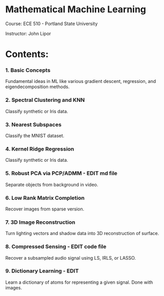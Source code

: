 # Mathematical Machine Learning 
Course: ECE 510 - Portland State University

Instructor: John Lipor

# Contents:
### 1. Basic Concepts
Fundamental ideas in ML like various gradient descent, regression, and eigendecomposition methods. 

### 2. Spectral Clustering and KNN
Classify synthetic or Iris data.

### 3. Nearest Subspaces
Classify the MNIST dataset.

### 4. Kernel Ridge Regression
Classify synthetic or Iris data.

### 5. Robust PCA via PCP/ADMM - EDIT md file
Separate objects from background in video.

### 6. Low Rank Matrix Completion
Recover images from sparse version.

### 7. 3D Image Reconstruction
Turn lighting vectors and shadow data into 3D reconstruction of surface.

### 8. Compressed Sensing - EDIT code file
Recover a subsampled audio signal using LS, IRLS, or LASSO. 

### 9. Dictionary Learning - EDIT
Learn a dictionary of atoms for representing a given signal. Done with images.


